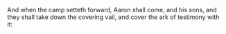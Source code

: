 And when the camp setteth forward, Aaron shall come, and his sons, and they shall take down the covering vail, and cover the ark of testimony with it:

